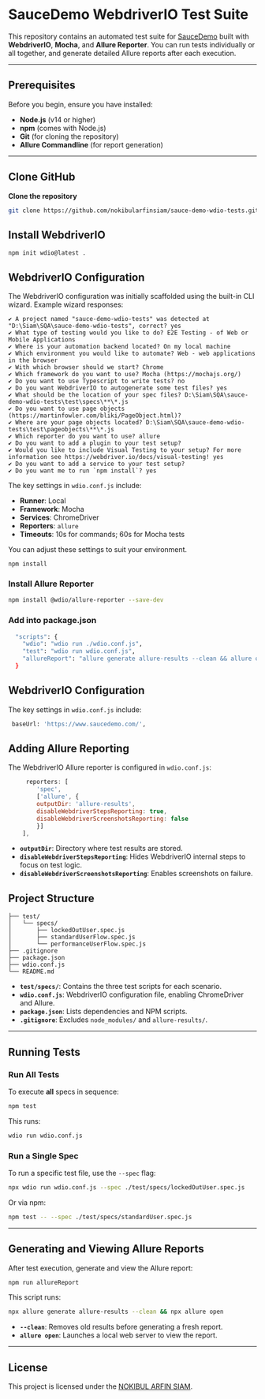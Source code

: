 # SauceDemo WebdriverIO Test Suite

This repository contains an automated test suite for [SauceDemo](https://www.saucedemo.com/) built with **WebdriverIO**, **Mocha**, and **Allure Reporter**. You can run tests individually or all together, and generate detailed Allure reports after each execution.

---

## Prerequisites

Before you begin, ensure you have installed:

* **Node.js** (v14 or higher)
* **npm** (comes with Node.js)
* **Git** (for cloning the repository)
* **Allure Commandline** (for report generation)

---

## Clone GitHub

**Clone the repository**

```bash
git clone https://github.com/nokibularfinsiam/sauce-demo-wdio-tests.git
```

## Install WebdriverIO
````
npm init wdio@latest .
````

## WebdriverIO Configuration

The WebdriverIO configuration was initially scaffolded using the built-in CLI wizard. Example wizard responses:

```
✔ A project named "sauce-demo-wdio-tests" was detected at "D:\Siam\SQA\sauce-demo-wdio-tests", correct? yes
✔ What type of testing would you like to do? E2E Testing - of Web or Mobile Applications
✔ Where is your automation backend located? On my local machine
✔ Which environment you would like to automate? Web - web applications in the browser
✔ With which browser should we start? Chrome
✔ Which framework do you want to use? Mocha (https://mochajs.org/)
✔ Do you want to use Typescript to write tests? no
✔ Do you want WebdriverIO to autogenerate some test files? yes
✔ What should be the location of your spec files? D:\Siam\SQA\sauce-demo-wdio-tests\test\specs\**\*.js
✔ Do you want to use page objects (https://martinfowler.com/bliki/PageObject.html)?
✔ Where are your page objects located? D:\Siam\SQA\sauce-demo-wdio-tests\test\pageobjects\**\*.js
✔ Which reporter do you want to use? allure
✔ Do you want to add a plugin to your test setup?
✔ Would you like to include Visual Testing to your setup? For more information see https://webdriver.io/docs/visual-testing! yes
✔ Do you want to add a service to your test setup? 
✔ Do you want me to run `npm install`? yes
```

The key settings in `wdio.conf.js` include:

* **Runner**: Local
* **Framework**: Mocha
* **Services**: ChromeDriver
* **Reporters**: `allure`
* **Timeouts**: 10s for commands; 60s for Mocha tests

You can adjust these settings to suit your environment.

````
npm install
````
### Install Allure Reporter

```bash
npm install @wdio/allure-reporter --save-dev
```

### Add into package.json

```bash
  "scripts": {
    "wdio": "wdio run ./wdio.conf.js",
    "test": "wdio run wdio.conf.js",
    "allureReport": "allure generate allure-results --clean && allure open"
  }
```

## WebdriverIO Configuration

The key settings in `wdio.conf.js` include:
```bash
 baseUrl: 'https://www.saucedemo.com/',
```

## Adding Allure Reporting

The WebdriverIO Allure reporter is configured in `wdio.conf.js`:
```js
     reporters: [
        'spec',
        ['allure', {
        outputDir: 'allure-results',
        disableWebdriverStepsReporting: true,
        disableWebdriverScreenshotsReporting: false
        }]
    ],
```
* **`outputDir`**: Directory where test results are stored.
* **`disableWebdriverStepsReporting`**: Hides WebdriverIO internal steps to focus on test logic.
* **`disableWebdriverScreenshotsReporting`**: Enables screenshots on failure.

## Project Structure

```
├── test/
│   └── specs/
│       ├── lockedOutUser.spec.js
│       ├── standardUserFlow.spec.js
│       └── performanceUserFlow.spec.js
├── .gitignore
├── package.json
├── wdio.conf.js
└── README.md
```

* **`test/specs/`**: Contains the three test scripts for each scenario.
* **`wdio.conf.js`**: WebdriverIO configuration file, enabling ChromeDriver and Allure.
* **`package.json`**: Lists dependencies and NPM scripts.
* **`.gitignore`**: Excludes `node_modules/` and `allure-results/`.

---

## Running Tests

### Run All Tests

To execute **all** specs in sequence:

```bash
npm test
```

This runs:

```bash
wdio run wdio.conf.js
```

### Run a Single Spec

To run a specific test file, use the `--spec` flag:

```bash
npx wdio run wdio.conf.js --spec ./test/specs/lockedOutUser.spec.js
```

Or via npm:

```bash
npm test -- --spec ./test/specs/standardUser.spec.js
```

---

## Generating and Viewing Allure Reports

After test execution, generate and view the Allure report:

```bash
npm run allureReport
```

This script runs:

```bash
npx allure generate allure-results --clean && npx allure open
```

* **`--clean`**: Removes old results before generating a fresh report.
* **`allure open`**: Launches a local web server to view the report.

---

## License

This project is licensed under the [NOKIBUL ARFIN SIAM](https://github.com/nokibularfinsiam).
